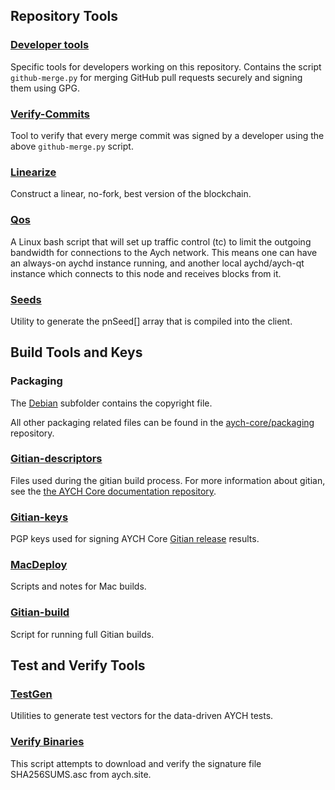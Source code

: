 Repository Tools
---------------------

### [Developer tools](/contrib/devtools) ###
Specific tools for developers working on this repository.
Contains the script `github-merge.py` for merging GitHub pull requests securely and signing them using GPG.

### [Verify-Commits](/contrib/verify-commits) ###
Tool to verify that every merge commit was signed by a developer using the above `github-merge.py` script.

### [Linearize](/contrib/linearize) ###
Construct a linear, no-fork, best version of the blockchain.

### [Qos](/contrib/qos) ###

A Linux bash script that will set up traffic control (tc) to limit the outgoing bandwidth for connections to the Aych network. This means one can have an always-on aychd instance running, and another local aychd/aych-qt instance which connects to this node and receives blocks from it.

### [Seeds](/contrib/seeds) ###
Utility to generate the pnSeed[] array that is compiled into the client.

Build Tools and Keys
---------------------

### Packaging ###
The [Debian](/contrib/debian) subfolder contains the copyright file.

All other packaging related files can be found in the [aych-core/packaging](https://github.com/cryptsen/aych/packaging) repository.

### [Gitian-descriptors](/contrib/gitian-descriptors) ###
Files used during the gitian build process. For more information about gitian, see the [the AYCH Core documentation repository](https://github.com/cryptsen/aych/docs).

### [Gitian-keys](/contrib/gitian-keys)
PGP keys used for signing AYCH Core [Gitian release](/doc/release-process.md) results.

### [MacDeploy](/contrib/macdeploy) ###
Scripts and notes for Mac builds. 

### [Gitian-build](/contrib/gitian-build.py) ###
Script for running full Gitian builds.

Test and Verify Tools 
---------------------

### [TestGen](/contrib/testgen) ###
Utilities to generate test vectors for the data-driven AYCH tests.

### [Verify Binaries](/contrib/verifybinaries) ###
This script attempts to download and verify the signature file SHA256SUMS.asc from aych.site.
